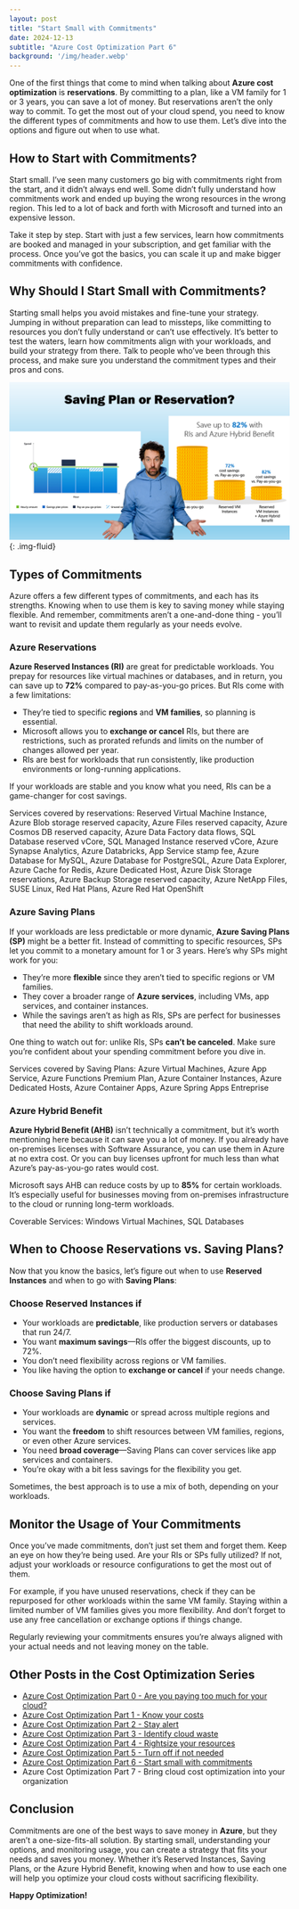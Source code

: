 ```yaml
---
layout: post
title: "Start Small with Commitments"
date: 2024-12-13
subtitle: "Azure Cost Optimization Part 6"
background: '/img/header.webp'
---
```


One of the first things that come to mind when talking about **Azure cost optimization** is **reservations**. By committing to a plan, like a VM family for 1 or 3 years, you can save a lot of money. But reservations aren’t the only way to commit. To get the most out of your cloud spend, you need to know the different types of commitments and how to use them. Let’s dive into the options and figure out when to use what.

## How to Start with Commitments?

Start small. I’ve seen many customers go big with commitments right from the start, and it didn’t always end well. Some didn’t fully understand how commitments work and ended up buying the wrong resources in the wrong region. This led to a lot of back and forth with Microsoft and turned into an expensive lesson.

Take it step by step. Start with just a few services, learn how commitments are booked and managed in your subscription, and get familiar with the process. Once you’ve got the basics, you can scale it up and make bigger commitments with confidence.

## Why Should I Start Small with Commitments?

Starting small helps you avoid mistakes and fine-tune your strategy. Jumping in without preparation can lead to missteps, like committing to resources you don’t fully understand or can’t use effectively. It’s better to test the waters, learn how commitments align with your workloads, and build your strategy from there. Talk to people who’ve been through this process, and make sure you understand the commitment types and their pros and cons.

![Slide with the Heading 'Saving Plan or Resrvation'. You can see two images showing the amount you could save either with Saving Plans or Reserved Instances in Azure. In the middle is a man with curley hair that looks confused and overwhelmed by the possibilities.](/img/posts/saving-plan-or-reservation.png){: .img-fluid}

## Types of Commitments

Azure offers a few different types of commitments, and each has its strengths. Knowing when to use them is key to saving money while staying flexible. And remember, commitments aren’t a one-and-done thing - you’ll want to revisit and update them regularly as your needs evolve.

### Azure Reservations

**Azure Reserved Instances (RI)** are great for predictable workloads. You prepay for resources like virtual machines or databases, and in return, you can save up to **72%** compared to pay-as-you-go prices. But RIs come with a few limitations:

- They’re tied to specific **regions** and **VM families**, so planning is essential.  
- Microsoft allows you to **exchange or cancel** RIs, but there are restrictions, such as prorated refunds and limits on the number of changes allowed per year.  
- RIs are best for workloads that run consistently, like production environments or long-running applications.  

If your workloads are stable and you know what you need, RIs can be a game-changer for cost savings.

Services covered by reservations:
Reserved Virtual Machine Instance, Azure Blob storage reserved capacity, Azure Files reserved capacity, Azure Cosmos DB reserved capacity, Azure Data Factory data flows, SQL Database reserved vCore, SQL Managed Instance reserved vCore, Azure Synapse Analytics, Azure Databricks, App Service stamp fee, Azure Database for MySQL, Azure Database for PostgreSQL, Azure Data Explorer, Azure Cache for Redis, Azure Dedicated Host, Azure Disk Storage reservations, Azure Backup Storage reserved capacity, Azure NetApp Files, SUSE Linux, Red Hat Plans, Azure Red Hat OpenShift

### Azure Saving Plans

If your workloads are less predictable or more dynamic, **Azure Saving Plans (SP)** might be a better fit. Instead of committing to specific resources, SPs let you commit to a monetary amount for 1 or 3 years. Here’s why SPs might work for you:

- They’re more **flexible** since they aren’t tied to specific regions or VM families.  
- They cover a broader range of **Azure services**, including VMs, app services, and container instances.  
- While the savings aren’t as high as RIs, SPs are perfect for businesses that need the ability to shift workloads around.  

One thing to watch out for: unlike RIs, SPs **can’t be canceled**. Make sure you’re confident about your spending commitment before you dive in.

Services covered by Saving Plans:
Azure Virtual Machines, Azure App Service, Azure Functions Premium Plan, Azure Container Instances, Azure Dedicated Hosts, Azure Container Apps, Azure Spring Apps Entreprise

### Azure Hybrid Benefit

**Azure Hybrid Benefit (AHB)** isn’t technically a commitment, but it’s worth mentioning here because it can save you a lot of money. If you already have on-premises licenses with Software Assurance, you can use them in Azure at no extra cost. Or you can buy licenses upfront for much less than what Azure’s pay-as-you-go rates would cost.

Microsoft says AHB can reduce costs by up to **85%** for certain workloads. It’s especially useful for businesses moving from on-premises infrastructure to the cloud or running long-term workloads.

Coverable Services:
Windows Virtual Machines, SQL Databases

## When to Choose Reservations vs. Saving Plans?

Now that you know the basics, let’s figure out when to use **Reserved Instances** and when to go with **Saving Plans**:

### Choose Reserved Instances if

- Your workloads are **predictable**, like production servers or databases that run 24/7.  
- You want **maximum savings**—RIs offer the biggest discounts, up to 72%.  
- You don’t need flexibility across regions or VM families.  
- You like having the option to **exchange or cancel** if your needs change.  

### Choose Saving Plans if

- Your workloads are **dynamic** or spread across multiple regions and services.  
- You want the **freedom** to shift resources between VM families, regions, or even other Azure services.  
- You need **broad coverage**—Saving Plans can cover services like app services and containers.  
- You’re okay with a bit less savings for the flexibility you get.  

Sometimes, the best approach is to use a mix of both, depending on your workloads.

## Monitor the Usage of Your Commitments

Once you’ve made commitments, don’t just set them and forget them. Keep an eye on how they’re being used. Are your RIs or SPs fully utilized? If not, adjust your workloads or resource configurations to get the most out of them.

For example, if you have unused reservations, check if they can be repurposed for other workloads within the same VM family. Staying within a limited number of VM families gives you more flexibility. And don’t forget to use any free cancellation or exchange options if things change.

Regularly reviewing your commitments ensures you’re always aligned with your actual needs and not leaving money on the table.

## Other Posts in the Cost Optimization Series

- [Azure Cost Optimization Part 0 - Are you paying too much for your cloud?](2024-09-25-are-you-paying-too-much-for-your-cloud.md)
- [Azure Cost Optimization Part 1 - Know your costs](2024-10-01-azure-cost-optimization-part-1-know-your-costs.md)
- [Azure Cost Optimization Part 2 - Stay alert](2024-10-14-azure-cost-optimization-part-2-stay-alert.md)
- [Azure Cost Optimization Part 3 - Identify cloud waste](2024-10-16-azure-cost-optimization-part-3-identify-cloud-waste.md)
- [Azure Cost Optimization Part 4 - Rightsize your resources](2024-10-24-azure-cost-optimization-part-4-rightsize-your-resources.md)
- [Azure Cost Optimization Part 5 - Turn off if not needed](2024-11-15-azure-cost-optimization-part-5-turn-off-if-not-needed.md)
- [Azure Cost Optimization Part 6 - Start small with commitments](2024-12-30-azure-cost-optimization-part-6-start-small-with-commitments.md)
- Azure Cost Optimization Part 7 - Bring cloud cost optimization into your organization

## Conclusion

Commitments are one of the best ways to save money in **Azure**, but they aren’t a one-size-fits-all solution. By starting small, understanding your options, and monitoring usage, you can create a strategy that fits your needs and saves you money. Whether it’s Reserved Instances, Saving Plans, or the Azure Hybrid Benefit, knowing when and how to use each one will help you optimize your cloud costs without sacrificing flexibility.

**Happy Optimization!**
